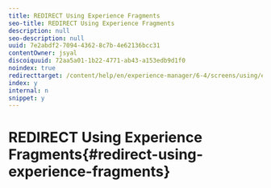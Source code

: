 ```yaml
---
title: REDIRECT Using Experience Fragments
seo-title: REDIRECT Using Experience Fragments
description: null
seo-description: null
uuid: 7e2abdf2-7094-4362-8c7b-4e62136bcc31
contentOwner: jsyal
discoiquuid: 72aa5a01-1b22-4771-ab43-a153edb9d1f0
noindex: true
redirecttarget: /content/help/en/experience-manager/6-4/screens/using/experience-fragments-in-screens
index: y
internal: n
snippet: y
---
```


# REDIRECT Using Experience Fragments{#redirect-using-experience-fragments}

